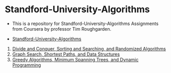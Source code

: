 # Standford-University-Algorithms

- This is a repository for Standford-University-Algorithms Assignments from Coursera by professor Tim Roughgarden.

- [Standford-University-Algorithms](https://www.coursera.org/specializations/algorithms)

1. [Divide and Conquer, Sorting and Searching, and Randomized Algorithms](https://www.coursera.org/learn/algorithms-divide-conquer/home/info)
2. [Graph Search, Shortest Paths, and Data Structures](https://www.coursera.org/learn/algorithms-graphs-data-structures/home/info)
3. [Greedy Algorithms, Minimum Spanning Trees, and Dynamic Programming](https://www.coursera.org/learn/algorithms-greedy/home/info)